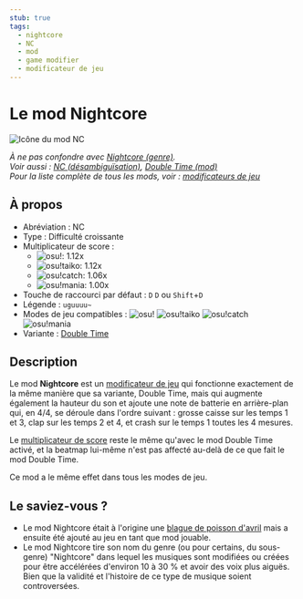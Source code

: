 ```yaml
---
stub: true
tags:
  - nightcore
  - NC
  - mod
  - game modifier
  - modificateur de jeu
---
```


# Le mod Nightcore

![Icône du mod NC](/wiki/shared/mods/NC.png "Icône du mod Nightcore (NC)")

*À ne pas confondre avec [Nightcore (genre)](https://fr.wikipedia.org/wiki/Nightcore).*\
*Voir aussi : [NC (désambiguïsation)](/wiki/Disambiguation/NC), [Double Time (mod)](/wiki/Gameplay/Game_modifier/Double_Time)*\
*Pour la liste complète de tous les mods, voir : [modificateurs de jeu](/wiki/Gameplay/Game_modifier)*

## À propos

- Abréviation : NC
- Type : Difficulté croissante
- Multiplicateur de score :
  - ![][osu!]: 1.12x
  - ![][osu!taiko]: 1.12x
  - ![][osu!catch]: 1.06x
  - ![][osu!mania]: 1.00x
- Touche de raccourci par défaut : `D` `D` ou `Shift`+`D`
- Légende : `uguuuu~`
- Modes de jeu compatibles : ![][osu!] ![][osu!taiko] ![][osu!catch] ![][osu!mania]
- Variante : [Double Time](/wiki/Gameplay/Game_modifier/Double_Time)

## Description

Le mod **Nightcore** est un [modificateur de jeu](/wiki/Gameplay/Game_modifier) qui fonctionne exactement de la même manière que sa variante, Double Time, mais qui augmente également la hauteur du son et ajoute une note de batterie en arrière-plan qui, en 4/4, se déroule dans l'ordre suivant : grosse caisse sur les temps 1 et 3, clap sur les temps 2 et 4, et crash sur le temps 1 toutes les 4 mesures.

Le [multiplicateur de score](/wiki/Gameplay/Game_modifier/Score_multiplier) reste le même qu'avec le mod Double Time activé, et la beatmap lui-même n'est pas affecté au-delà de ce que fait le mod Double Time.

Ce mod a le même effet dans tous les modes de jeu.

## Le saviez-vous ?

- Le mod Nightcore était à l'origine une [blague de poisson d'avril](https://osu.ppy.sh/community/forums/topics/49733) mais a ensuite été ajouté au jeu en tant que mod jouable.
- Le mod Nightcore tire son nom du genre (ou pour certains, du sous-genre) "Nightcore" dans lequel les musiques sont modifiées ou créées pour être accélérées d'environ 10 à 30 % et avoir des voix plus aiguës. Bien que la validité et l'histoire de ce type de musique soient controversées.

[osu!]: /wiki/shared/mode/osu.png "osu!"
[osu!taiko]: /wiki/shared/mode/taiko.png "osu!taiko"
[osu!catch]: /wiki/shared/mode/catch.png "osu!catch"
[osu!mania]: /wiki/shared/mode/mania.png "osu!mania"
